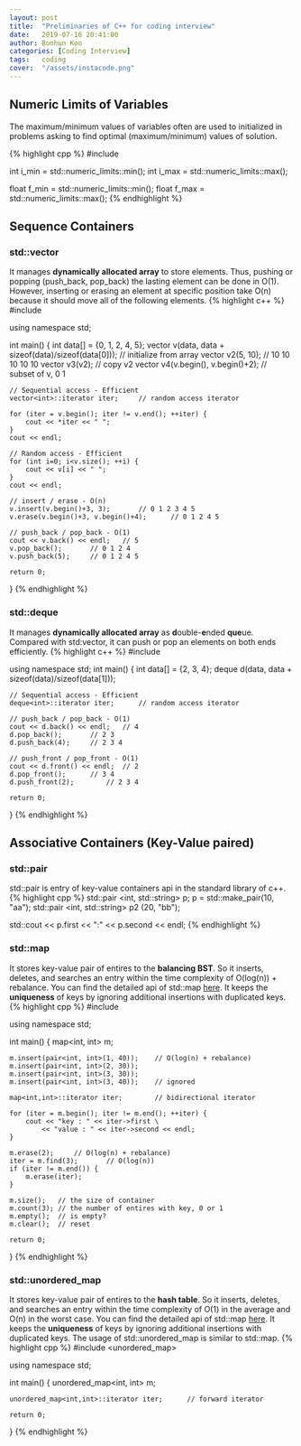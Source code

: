 ```yaml
---
layout: post
title:  "Preliminaries of C++ for coding interview"
date:   2019-07-16 20:41:00
author: Bonhun Koo
categories: [Coding Interview]
tags:	coding
cover:  "/assets/instacode.png"
---
```


## Numeric Limits of Variables
The maximum/minimum values of variables often are used to initialized in problems asking to find optimal (maximum/minimum) values of solution.

{% highlight cpp %}
#include <limits>

int i_min = std::numeric_limits<int>::min();
int i_max = std::numeric_limits<int>::max();

float f_min = std::numeric_limits<float>::min();
float f_max = std::numeric_limits<float>::max();
{% endhighlight %}

## Sequence Containers
### std::vector
It manages <b>dynamically allocated array</b> to store elements.
Thus, pushing or popping (push_back, pop_back) the lasting element can be done in O(1).
However, inserting or erasing an element at specific position take O(n) because it should move all of the following elements.
{% highlight c++ %}
#include <vector>

using namespace std;

int main() {
    int data[] = {0, 1, 2, 4, 5};
	vector<int> v(data, data + sizeof(data)/sizeof(data[0]));       // initialize from array
	vector<int> v2(5, 10);	// 10 10 10 10 10
	vector<int> v3(v2);		// copy v2
	vector<int> v4(v.begin(), v.begin()+2);		// subset of v, 0 1

	// Sequential access - Efficient
	vector<int>::iterator iter;		// random access iterator

    for (iter = v.begin(); iter != v.end(); ++iter) {
        cout << *iter << " ";
    }
    cout << endl;

    // Random access - Efficient
    for (int i=0; i<v.size(); ++i) {
        cout << v[i] << " ";
    }
    cout << endl;

    // insert / erase - O(n)
    v.insert(v.begin()+3, 3);		// 0 1 2 3 4 5
    v.erase(v.begin()+3, v.begin()+4);		// 0 1 2 4 5

    // push_back / pop_back - O(1)
    cout << v.back() << endl;	// 5
    v.pop_back();		// 0 1 2 4
    v.push_back(5);		// 0 1 2 4 5

    return 0;
}
{% endhighlight %}

### std::deque
It manages <b>dynamically allocated array</b> as <b>d</b>ouble-<b>e</b>nded <b>que</b>ue.
Compared with std:vector, it can push or pop an elements on both ends efficiently.
{% highlight c++ %}
#include <deque>

using namespace std;
int main() {
	int data[] = {2, 3, 4};
	deque<int> d(data, data + sizeof(data)/sizeof(data[1]));

	// Sequential access - Efficient
	deque<int>::iterator iter;		// random access iterator

	// push_back / pop_back - O(1)
	cout << d.back() << endl;	// 4
	d.pop_back();		// 2 3
	d.push_back(4);		// 2 3 4

	// push_front / pop_front - O(1)
	cout << d.front() << endl;	// 2
	d.pop_front();		// 3 4
	d.push_front(2);		// 2 3 4

	return 0;
}
{% endhighlight %}

## Associative Containers (Key-Value paired)
### std::pair
std::pair is entry of key-value containers api in the standard library of c++.
{% highlight cpp %}
std::pair <int, std::string> p;
p = std::make_pair(10, "aa");
std::pair <int, std::string> p2 (20, "bb");

std::cout << p.first << ":" << p.second << endl;
{% endhighlight %}

### std::map
It stores key-value pair of entires to the <b>balancing BST</b>.
So it inserts, deletes, and searches an entry within the time complexity of O(log(n)) + rebalance.
You can find the detailed api of std::map [here][map_api].
It keeps the <b>uniqueness</b> of keys by ignoring additional insertions with duplicated keys.
{% highlight cpp %}
#include <map>

using namespace std;

int main() {
	map<int, int> m;

	m.insert(pair<int, int>(1, 40));	// O(log(n) + rebalance)
	m.insert(pair<int, int>(2, 30));
	m.insert(pair<int, int>(3, 30));
	m.insert(pair<int, int>(3, 40));	// ignored

	map<int,int>::iterator iter;		// bidirectional iterator

	for (iter = m.begin(); iter != m.end(); ++iter) {
		cout << "key : " << iter->first \
			<< "value : " << iter->second << endl;
	}

	m.erase(2);		// O(log(n) + rebalance)
	iter = m.find(3);		// O(log(n))
	if (iter != m.end()) {
		m.erase(iter);
	}

	m.size();	// the size of container
	m.count(3);	// the number of entires with key, 0 or 1
	m.empty();	// is empty?
	m.clear();	// reset

	return 0;
}
{% endhighlight %}

### std::unordered_map
It stores key-value pair of entires to the <b>hash table</b>.
So it inserts, deletes, and searches an entry within the time complexity of O(1) in the average and O(n) in the worst case.
You can find the detailed api of std::map [here][unordered_map_api].
It keeps the <b>uniqueness</b> of keys by ignoring additional insertions with duplicated keys.
The usage of std::unordered_map is similar to std::map.
{% highlight cpp %}
#include <unordered_map>

using namespace std;

int main() {
	unordered_map<int, int> m;

	unordered_map<int,int>::iterator iter;		// forward iterator

	return 0;
}
{% endhighlight %}

[map_api]: http://www.cplusplus.com/reference/map/map/
[unordered_map_api]: http://www.cplusplus.com/reference/unordered_map/unordered_map/
